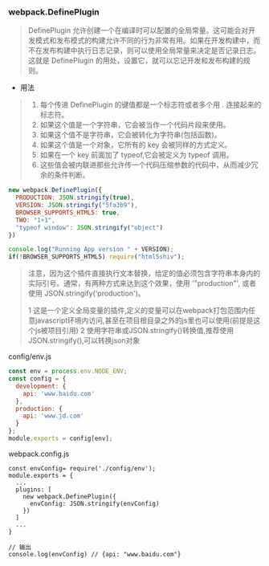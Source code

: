 ### webpack.DefinePlugin

> DefinePlugin 允许创建一个在编译时可以配置的全局常量。这可能会对开发模式和发布模式的构建允许不同的行为非常有用。如果在开发构建中，而不在发布构建中执行日志记录，则可以使用全局常量来决定是否记录日志。这就是 DefinePlugin 的用处，设置它，就可以忘记开发和发布构建的规则。

- 用法

> 1. 每个传进 DefinePlugin 的键值都是一个标志符或者多个用 . 连接起来的标志符。
> 2. 如果这个值是一个字符串，它会被当作一个代码片段来使用。
> 3. 如果这个值不是字符串，它会被转化为字符串(包括函数)。
> 4. 如果这个值是一个对象，它所有的 key 会被同样的方式定义。
> 5. 如果在一个 key 前面加了 typeof,它会被定义为 typeof 调用。
> 6. 这些值会被内联进那些允许传一个代码压缩参数的代码中，从而减少冗余的条件判断。

```javascript
new webpack.DefinePlugin({
  PRODUCTION: JSON.stringify(true),
  VERSION: JSON.stringify("5fa3b9"),
  BROWSER_SUPPORTS_HTML5: true,
  TWO: "1+1",
  "typeof window": JSON.stringify("object")
})
```

```javascript
console.log("Running App version " + VERSION);
if(!BROWSER_SUPPORTS_HTML5) require("html5shiv");
```

> 注意，因为这个插件直接执行文本替换，给定的值必须包含字符串本身内的实际引号。通常，有两种方式来达到这个效果，使用 '"production"', 或者使用 JSON.stringify('production')。
> 
> 1 这是一个定义全局变量的插件,定义的变量可以在webpack打包范围内任意javascript环境内访问,甚至在项目根目录之外的js里也可以使用(前提是这个js被项目引用)
2 使用字符串或JSON.stringify()转换值,推荐使用JSON.stringify(),可以转换json对象

config/env.js

```javascript
const env = process.env.NODE_ENV;
const config = {
  development: {
    api: 'www.baidu.com'
  },
  production: {
    api: 'www.jd.com'
  }
};
module.exports = config[env];
```

webpack.config.js

```
const envConfig= require('./config/env');
module.exports = {
  ...
  plugins: [
    new webpack.DefinePlugin({
      envConfig: JSON.stringify(envConfig)
    })
  ]
  ...
}

// 输出
console.log(envConfig) // {api: "www.baidu.com"}
```

